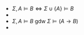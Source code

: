 - $\Sigma,A\models B\Leftrightarrow\Sigma\cup\left\lbrace A\right\rbrace\models B$
-
- $\Sigma,A\models B$ gdw $\Sigma\models\left(A\rightarrow B\right)$
-
